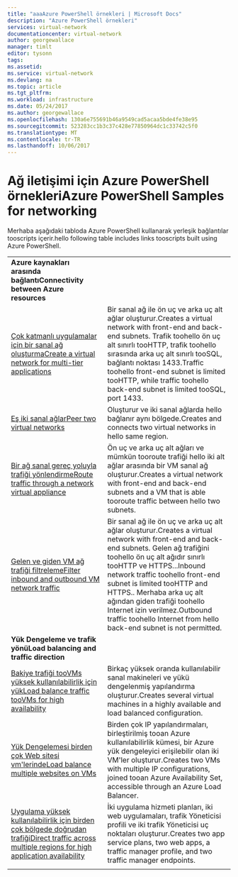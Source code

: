 ```yaml
---
title: "aaaAzure PowerShell örnekleri | Microsoft Docs"
description: "Azure PowerShell örnekleri"
services: virtual-network
documentationcenter: virtual-network
author: georgewallace
manager: timlt
editor: tysonn
tags: 
ms.assetid: 
ms.service: virtual-network
ms.devlang: na
ms.topic: article
ms.tgt_pltfrm: 
ms.workload: infrastructure
ms.date: 05/24/2017
ms.author: georgewallace
ms.openlocfilehash: 130a6e755691b46a9549cad5acaa5bde4fe38e95
ms.sourcegitcommit: 523283cc1b3c37c428e77850964dc1c33742c5f0
ms.translationtype: MT
ms.contentlocale: tr-TR
ms.lasthandoff: 10/06/2017
---
```

# <a name="azure-powershell-samples-for-networking"></a><span data-ttu-id="7f196-103">Ağ iletişimi için Azure PowerShell örnekleri</span><span class="sxs-lookup"><span data-stu-id="7f196-103">Azure PowerShell Samples for networking</span></span>

<span data-ttu-id="7f196-104">Merhaba aşağıdaki tabloda Azure PowerShell kullanarak yerleşik bağlantılar tooscripts içerir.</span><span class="sxs-lookup"><span data-stu-id="7f196-104">hello following table includes links tooscripts built using Azure PowerShell.</span></span>

| | |
|-|-|
|<span data-ttu-id="7f196-105">**Azure kaynakları arasında bağlantı**</span><span class="sxs-lookup"><span data-stu-id="7f196-105">**Connectivity between Azure resources**</span></span>||
| [<span data-ttu-id="7f196-106">Çok katmanlı uygulamalar için bir sanal ağ oluşturma</span><span class="sxs-lookup"><span data-stu-id="7f196-106">Create a virtual network for multi-tier applications</span></span>](./scripts/virtual-network-powershell-sample-multi-tier-application.md?toc=%2fazure%2fnetworking%2ftoc.json) | <span data-ttu-id="7f196-107">Bir sanal ağ ile ön uç ve arka uç alt ağlar oluşturur.</span><span class="sxs-lookup"><span data-stu-id="7f196-107">Creates a virtual network with front-end and back-end subnets.</span></span> <span data-ttu-id="7f196-108">Trafik toohello ön uç alt sınırlı tooHTTP, trafik toohello sırasında arka uç alt sınırlı tooSQL, bağlantı noktası 1433.</span><span class="sxs-lookup"><span data-stu-id="7f196-108">Traffic toohello front-end subnet is limited tooHTTP, while traffic toohello back-end subnet is limited tooSQL, port 1433.</span></span> |
| [<span data-ttu-id="7f196-109">Eş iki sanal ağlar</span><span class="sxs-lookup"><span data-stu-id="7f196-109">Peer two virtual networks</span></span>](./scripts/virtual-network-powershell-sample-peer-two-virtual-networks.md?toc=%2fazure%2fnetworking%2ftoc.json) | <span data-ttu-id="7f196-110">Oluşturur ve iki sanal ağlarda hello bağlanır aynı bölgede.</span><span class="sxs-lookup"><span data-stu-id="7f196-110">Creates and connects two virtual networks in hello same region.</span></span> |
| [<span data-ttu-id="7f196-111">Bir ağ sanal gereç yoluyla trafiği yönlendirme</span><span class="sxs-lookup"><span data-stu-id="7f196-111">Route traffic through a network virtual appliance</span></span>](./scripts/virtual-network-powershell-sample-route-traffic-through-nva.md?toc=%2fazure%2fnetworking%2ftoc.json) | <span data-ttu-id="7f196-112">Ön uç ve arka uç alt ağları ve mümkün tooroute trafiği hello iki alt ağlar arasında bir VM sanal ağ oluşturur.</span><span class="sxs-lookup"><span data-stu-id="7f196-112">Creates a virtual network with front-end and back-end subnets and a VM that is able tooroute traffic between hello two subnets.</span></span> |
| [<span data-ttu-id="7f196-113">Gelen ve giden VM ağ trafiği filtreleme</span><span class="sxs-lookup"><span data-stu-id="7f196-113">Filter inbound and outbound VM network traffic</span></span>](./scripts/virtual-network-powershell-filter-network-traffic.md?toc=%2fazure%2fnetworking%2ftoc.json) | <span data-ttu-id="7f196-114">Bir sanal ağ ile ön uç ve arka uç alt ağlar oluşturur.</span><span class="sxs-lookup"><span data-stu-id="7f196-114">Creates a virtual network with front-end and back-end subnets.</span></span> <span data-ttu-id="7f196-115">Gelen ağ trafiğini toohello ön uç alt ağıdır sınırlı tooHTTP ve HTTPS...</span><span class="sxs-lookup"><span data-stu-id="7f196-115">Inbound network traffic toohello front-end subnet is limited tooHTTP and HTTPS..</span></span> <span data-ttu-id="7f196-116">Merhaba arka uç alt ağından giden trafiği toohello Internet izin verilmez.</span><span class="sxs-lookup"><span data-stu-id="7f196-116">Outbound traffic toohello Internet from hello back-end subnet is not permitted.</span></span> |
|<span data-ttu-id="7f196-117">**Yük Dengeleme ve trafik yönü**</span><span class="sxs-lookup"><span data-stu-id="7f196-117">**Load balancing and traffic direction**</span></span>||
| [<span data-ttu-id="7f196-118">Bakiye trafiği tooVMs yüksek kullanılabilirlik için yük</span><span class="sxs-lookup"><span data-stu-id="7f196-118">Load balance traffic tooVMs for high availability</span></span>](./scripts/load-balancer-windows-powershell-sample-nlb.md?toc=%2fazure%2fnetworking%2ftoc.json) | <span data-ttu-id="7f196-119">Birkaç yüksek oranda kullanılabilir sanal makineleri ve yükü dengelenmiş yapılandırma oluşturur.</span><span class="sxs-lookup"><span data-stu-id="7f196-119">Creates several virtual machines in a highly available and load balanced configuration.</span></span> |
| [<span data-ttu-id="7f196-120">Yük Dengelemesi birden çok Web sitesi vm'lerinde</span><span class="sxs-lookup"><span data-stu-id="7f196-120">Load balance multiple websites on VMs</span></span>](./scripts/load-balancer-windows-powershell-load-balance-multiple-websites-vm.md?toc=%2fazure%2fnetworking%2ftoc.json) | <span data-ttu-id="7f196-121">Birden çok IP yapılandırmaları, birleştirilmiş tooan Azure kullanılabilirlik kümesi, bir Azure yük dengeleyici erişilebilir olan iki VM'ler oluşturur.</span><span class="sxs-lookup"><span data-stu-id="7f196-121">Creates two VMs with multiple IP configurations, joined tooan Azure Availability Set, accessible through an Azure Load Balancer.</span></span> |
| [<span data-ttu-id="7f196-122">Uygulama yüksek kullanılabilirlik için birden çok bölgede doğrudan trafiği</span><span class="sxs-lookup"><span data-stu-id="7f196-122">Direct traffic across multiple regions for high application availability</span></span>](./scripts/traffic-manager-powershell-websites-high-availability.md?toc=%2fazure%2fnetworking%2ftoc.json) |  <span data-ttu-id="7f196-123">İki uygulama hizmeti planları, iki web uygulamaları, trafik Yöneticisi profili ve iki trafik Yöneticisi uç noktaları oluşturur.</span><span class="sxs-lookup"><span data-stu-id="7f196-123">Creates two app service plans, two web apps, a traffic manager profile, and two traffic manager endpoints.</span></span> |
| | |
